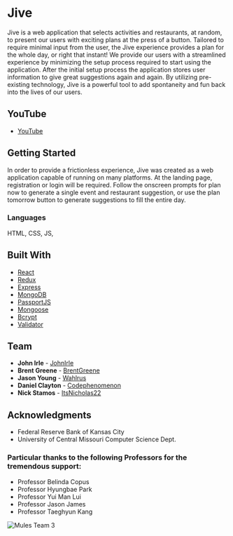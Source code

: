 # Jive
Jive is a web application that selects activities and restaurants, at random, to present our users with exciting plans at the press of a button. Tailored to require minimal input from the user, the Jive experience provides a plan for the whole day, or right that instant! We provide our users with a streamlined experience by minimizing the setup process required to start using the application. After the initial setup process the application stores user information to give great suggestions again and again. By utilizing pre-existing technology, Jive is a powerful tool to add spontaneity and fun back into the lives of our users. 

## YouTube 
* [YouTube](https://www.youtube.com/watch?v=u-IDopU124A)

## Getting Started
In order to provide a frictionless experience, Jive was created as a web application capable of running on many platforms.  At the landing page, registration or login will be required. Follow the onscreen prompts for plan now to generate a single event and restaurant suggestion, or use the plan tomorrow button to generate suggestions to fill the entire day.   

### Languages
HTML, CSS, JS, 

## Built With

* [React](https://github.com/reactjs/reactjs.org)
* [Redux](https://github.com/reduxjs/redux)
* [Express](https://github.com/expressjs/express)
* [MongoDB](https://github.com/mongodb/mongo) 
* [PassportJS](https://github.com/passport)
* [Mongoose](https://github.com/Automattic/mongoose)
* [Bcrypt](https://github.com/kelektiv/node.bcrypt.js/)
* [Validator](https://github.com/chriso/validator.js/)

## Team

* **John Irle** - [JohnIrle](https://github.com/JohnIrle)
* **Brent Greene** - [BrentGreene](https://github.com/BrentGreene)
* **Jason Young** - [Wahlrus](https://github.com/Wahlrus)
* **Daniel Clayton** - [Codephenomenon](https://github.com/Codephenomenon)
* **Nick Stamos** - [ItsNicholas22](https://github.com/ItsNicholas22)



## Acknowledgments

* Federal Reserve Bank of Kansas City
* University of Central Missouri Computer Science Dept.

### Particular thanks to the following Professors for the tremendous support:

* Professor Belinda Copus
* Professor Hyungbae Park
* Professor Yui Man Lui
* Professor Jason James
* Professor Taeghyun Kang



![Mules Team 3](https://github.com/Fed-code-a-thon-team-3/Jive/blob/master/Team3.jpg)

